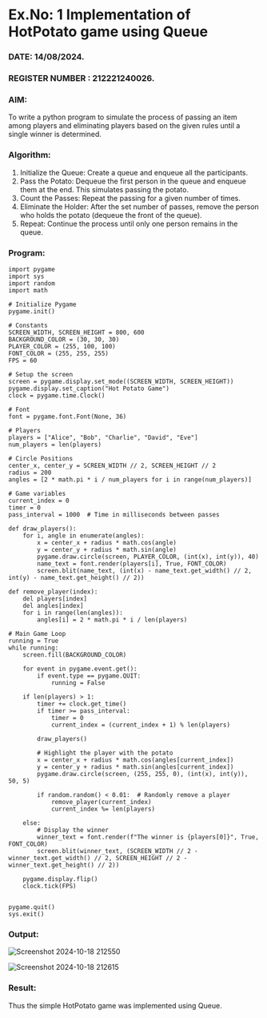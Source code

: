# Ex.No: 1  Implementation of HotPotato game using Queue 
### DATE: 14/08/2024.                                                                           
### REGISTER NUMBER : 212221240026.

### AIM: 
To write a python program to simulate the process of passing an item among players and eliminating players based on the given rules until a single winner is determined.

### Algorithm:
1. Initialize the Queue: Create a queue and enqueue all the participants.
2. Pass the Potato: Dequeue the first person in the queue and enqueue them at the end. This simulates passing the potato.
3. Count the Passes: Repeat the passing for a given number of times.
4. Eliminate the Holder: After the set number of passes, remove the person who holds the potato (dequeue the front of the queue).
5. Repeat: Continue the process until only one person remains in the queue.
### Program:
```
import pygame
import sys
import random
import math

# Initialize Pygame
pygame.init()

# Constants
SCREEN_WIDTH, SCREEN_HEIGHT = 800, 600
BACKGROUND_COLOR = (30, 30, 30)
PLAYER_COLOR = (255, 100, 100)
FONT_COLOR = (255, 255, 255)
FPS = 60

# Setup the screen
screen = pygame.display.set_mode((SCREEN_WIDTH, SCREEN_HEIGHT))
pygame.display.set_caption("Hot Potato Game")
clock = pygame.time.Clock()

# Font
font = pygame.font.Font(None, 36)

# Players
players = ["Alice", "Bob", "Charlie", "David", "Eve"]
num_players = len(players)

# Circle Positions
center_x, center_y = SCREEN_WIDTH // 2, SCREEN_HEIGHT // 2
radius = 200
angles = [2 * math.pi * i / num_players for i in range(num_players)]

# Game variables
current_index = 0
timer = 0
pass_interval = 1000  # Time in milliseconds between passes

def draw_players():
    for i, angle in enumerate(angles):
        x = center_x + radius * math.cos(angle)
        y = center_y + radius * math.sin(angle)
        pygame.draw.circle(screen, PLAYER_COLOR, (int(x), int(y)), 40)
        name_text = font.render(players[i], True, FONT_COLOR)
        screen.blit(name_text, (int(x) - name_text.get_width() // 2, int(y) - name_text.get_height() // 2))

def remove_player(index):
    del players[index]
    del angles[index]
    for i in range(len(angles)):
        angles[i] = 2 * math.pi * i / len(players)

# Main Game Loop
running = True
while running:
    screen.fill(BACKGROUND_COLOR)

    for event in pygame.event.get():
        if event.type == pygame.QUIT:
            running = False

    if len(players) > 1:
        timer += clock.get_time()
        if timer >= pass_interval:
            timer = 0
            current_index = (current_index + 1) % len(players)

        draw_players()

        # Highlight the player with the potato
        x = center_x + radius * math.cos(angles[current_index])
        y = center_y + radius * math.sin(angles[current_index])
        pygame.draw.circle(screen, (255, 255, 0), (int(x), int(y)), 50, 5)
        
        if random.random() < 0.01:  # Randomly remove a player
            remove_player(current_index)
            current_index %= len(players)

    else:
        # Display the winner
        winner_text = font.render(f"The winner is {players[0]}", True, FONT_COLOR)
        screen.blit(winner_text, (SCREEN_WIDTH // 2 - winner_text.get_width() // 2, SCREEN_HEIGHT // 2 - winner_text.get_height() // 2))

    pygame.display.flip()
    clock.tick(FPS)


pygame.quit()
sys.exit()

```

### Output:
![Screenshot 2024-10-18 212550](https://github.com/user-attachments/assets/5c535cdc-83ee-486d-bf49-13d9d312f757)

![Screenshot 2024-10-18 212615](https://github.com/user-attachments/assets/3ae2e216-6c9c-4b42-a4b9-75a19e44ba52)
### Result:
Thus the simple HotPotato game was implemented using Queue.

